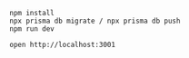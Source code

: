 ```
npm install
npx prisma db migrate / npx prisma db push
npm run dev
```

```
open http://localhost:3001
```
